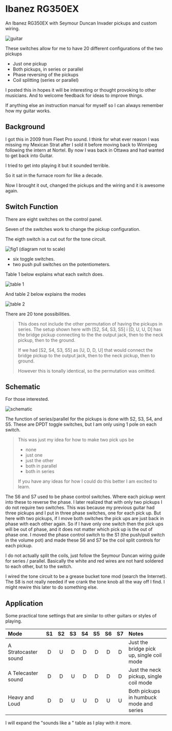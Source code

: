 # Ibanez RG350EX

An Ibanez RG350EX with Seymour Duncan Invader pickups and custom wiring.

![guitar](doc/v2_configuration.jpg)

These switches allow for me to have 20 different configurations of the two pickups

* Just one pickup
* Both pickups, in series or parallel
* Phase reversing of the pickups
* Coil splitting (series or parallel)

I posted this in hopes it will be interesting or thought provoking to other musicians. And to welcome feedback for ideas to improve things.

If anything else an instruction manual for myself so I can always remember how my guitar works.

## Background

I got this in 2009 from Fleet Pro sound. I think for what ever reason I was missing my Mexican Strat after I sold it before moving back to Winnipeg following the intern at Nortel. By now I was back in Ottawa and had wanted to get back into Guitar.

I tried to get into playing it but it sounded terrible.

So it sat in the furnace room for like a decade.

Now I brought it out, changed the pickups and the wiring and it is awesome again.

## Switch Function

There are eight switches on the control panel.

Seven of the switches work to change the pickup configuration.

The eigth switch is a cut out for the tone circuit.

![fig1](doc/switch_configuration.png)
(diagram not to scale)

* six toggle switches.
* two push pull switches on the potentiometers.

Table 1 below explains what each switch does.

![table 1](doc/switch_function.png)

And table 2 below explains the modes

![table 2](doc/switch_modes.png)

There are 20 tone possibilities.

> This does not include the other permutation of having the pickups in series. The setup shown here with [S2, S4, S3, S5] i [D, U, U, D] has the bridge pickup connecting to the the output jack, then to the neck pickup, then to the ground.
>
> If we had [S2, S4, S3, S5] as [U, D, D, U] that would connect the bridge pickup to the output jack, then to the neck pickup, then to ground.
>
> However this is tonally identical, so the permutation was omitted.

## Schematic

For those interested.

![schematic](doc/schematic_v2.png)

The function of series/parallel for the pickups is done with S2, S3, S4, and S5. These are DPDT toggle switches, but I am only using 1 pole on each switch.

> This was just my idea for how to make two pick ups be
> * none
> * just one
> * just the other
> * both in parallel
> * both in series
>
> If you have any ideas for how I could do this better I am excited to learn.

The S6 and S7 used to be phase control switches. Where each pickup went into these to reverse the phase. I later realized that with only two pickups I do not require two switches. This was because my previous guitar had three pickups and I put in three phase switches, one for each pick up. But here with two pickups, if I move both switches the pick ups are just back in phase with each other again. So if I have only one switch then the pick ups will be out of phase, and it does not matter which pick up is the out of phase one. I moved the phase control switch to the S1 (the push/pull switch in the volume pot) and made these S6 and S7 be the coil split controls for each pickup.

I do not actually split the coils, just follow the Seymour Duncan wiring guide for series / parallel. Basically the white and red wires are not hard soldered to each other, but to the switch.

I wired the tone circuit to be a grease bucket tone mod (search the Internet). The S8 is not really needed if we crank the tone knob all the way off I find. I might rewire this later to do something else.

## Application

Some practical tone settings that are similar to other guitars or styles of playing.

| Mode                 | S1 | S2 | S3 | S4 | S5 | S6 | S7 | Notes |
|:---------------------|:--:|:--:|:--:|:--:|:--:|:--:|:--:|:------|
| A Stratocaster sound | D  | U  | D  | D  | D  | D  | D  | Just the bridge pick up, single coil mode |
| A Telecaster sound   | D  | D  | U  | D  | D  | D  | D  | Just the neck pickup, single coil mode |
| Heavy and Loud       | D  | D  | U  | U  | D  | U  | U  | Both pickups in humbuck mode and series |

I will expand the "sounds like a " table as I play with it more.